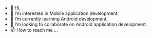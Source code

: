 - 👋 Hi,
- 👀 I’m interested in Mobile application development.
- 🌱 I’m currently learning Android development.
- 💞️ I’m looking to collaborate on Android application development.
- 📫 How to reach me ...

<!---
Helaluzzaman/Helaluzzaman is a ✨ special ✨ repository because its `README.md` (this file) appears on your GitHub profile.
You can click the Preview link to take a look at your changes.
--->
